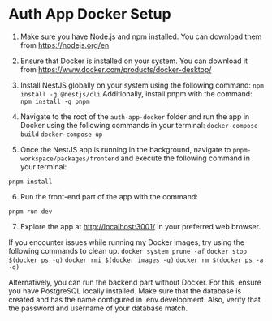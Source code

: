 # Auth App Docker Setup

1. Make sure you have Node.js and npm installed. You can download them from https://nodejs.org/en

2. Ensure that Docker is installed on your system. You can download it from https://www.docker.com/products/docker-desktop/

3. Install NestJS globally on your system using the following command: `npm install -g @nestjs/cli` Additionally, install pnpm with the command: `npm install -g pnpm`

4. Navigate to the root of the `auth-app-docker` folder and run the app in Docker using the following commands in your terminal:
`docker-compose build`
`docker-compose up`

5. Once the NestJS app is running in the background, navigate to `pnpm-workspace/packages/frontend` and execute the following command in your terminal:

`pnpm install`

6. Run the front-end part of the app with the command:

`pnpm run dev`

7. Explore the app at [http://localhost:3001/](http://localhost:3001/) in your preferred web browser.

If you encounter issues while running my Docker images, try using the following commands to clean up. 
`docker system prune -af`
`docker stop $(docker ps -q)`
`docker rmi $(docker images -q)`
`docker rm $(docker ps -a -q)`

Alternatively, you can run the backend part without Docker. For this, ensure you have PostgreSQL locally installed. Make sure that the database is created and has the name configured in .env.development. Also, verify that the password and username of your database match.